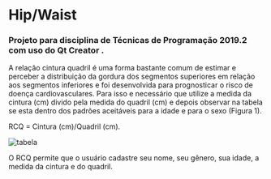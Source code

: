 # Hip/Waist
### Projeto para disciplina de Técnicas de Programação 2019.2 com uso do Qt Creator . 
A relação cintura quadril é uma forma bastante comum de estimar e perceber a distribuição da gordura dos segmentos superiores em relação aos segmentos inferiores e foi desenvolvida para prognosticar o risco de doença cardiovasculares. Para isso e necessário que utilize a medida da cintura (cm) divido pela medida do quadril (cm) e depois observar na tabela se esta dentro dos padrões aceitáveis para a idade e para o sexo (Figura 1).

 RCQ = Cintura (cm)/Quadril (cm).
 
 ![tabela](http://2.bp.blogspot.com/-hHAPwM_Xypw/T188YWbYWyI/AAAAAAAAAIM/x-Gp0kWGJUc/s1600/RCQ.png)
 
O RCQ permite que o usuário cadastre seu nome, seu gênero, sua idade, a medida da cintura e do quadril.
